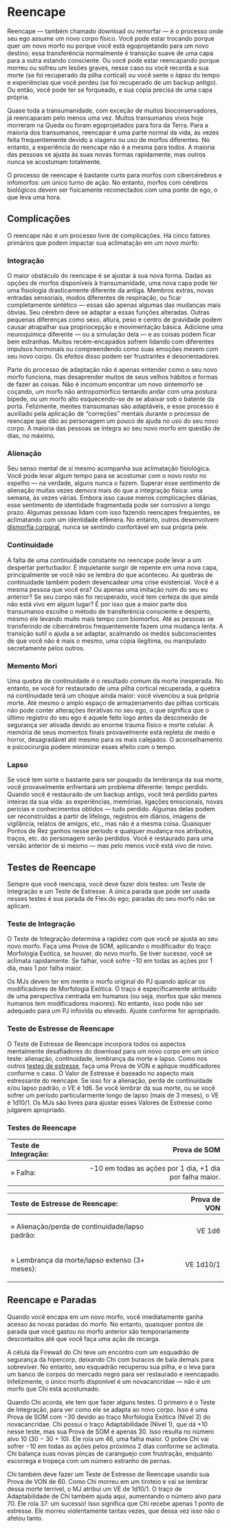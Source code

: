# Reencape

Reencape — também chamado download ou remorfar — é o processo onde seu ego assume um novo corpo físico. Você pode estar trocando porque quer um novo morfo ou porque você está egoprojetando para um novo destino; essa transferência normalmente é transição suave de uma capa para a outra estando consciente. Ou você pode estar reencapando porque morreu ou sofreu um lesões graves, nesse caso ou você recorda a sua morte (se foi recuperado da pilha cortical) ou você sente o _lapso_ do tempo e experiências que você perdeu (se foi recuperado de um backup antigo). Ou então, você pode ter se forqueado, e sua cópia precisa de uma capa própria.

Quase toda a transumanidade, com exceção de muitos bioconservadores, já reencaparam pelo menos uma vez. Muitos transumanos vivos hoje morreram na Queda ou foram egoprojetados para fora da Terra. Para a maioria dos transumanos, reencapar é uma parte normal da vida, às vezes feita frequentemente devido a viagens ou uso de morfos diferentes. No entanto, a experiência do reencape não é a mesma para todos. A maioria das pessoas se ajusta às suas novas formas rapidamente, mas outros nunca se acostumam totalmente.

O processo de reencape é bastante curto para morfos com cibercérebros e infomorfos: um único turno de ação. No entanto, morfos com cérebros biológicos devem ser fisicamente reconectados com uma ponte de ego, o que leva uma hora.

## Complicações

O reencape não é um processo livre de complicações. Há cinco fatores primários que podem impactar sua aclimatação em um novo morfo:

### Integração

O maior obstáculo do reencape é se ajustar à sua nova forma. Dadas as opções de morfos disponíveis à transumanidade, uma nova capa pode ter uma fisiologia drasticamente diferente da antiga. Membros extras, novas entradas sensoriais, modos diferentes de respiração, ou ficar completamente sintético — essas são apenas algumas das mudanças mais óbvias. Seu cérebro deve se adaptar a essas funções alteradas. Outras pequenas diferenças como sexo, altura, peso e centro de gravidade podem causar atrapalhar sua propriocepção e movimentação básica. Adicione uma neuroquímica diferente — ou a simulação dela — e as coisas podem ficar bem estranhas. Muitos recém-encapados sofrem lidando com diferentes impulsos hormonais ou compreendendo como suas emoções mexem com seu novo corpo. Os efeitos disso podem ser frustrantes e desorientadores.

Parte do processo de adaptação não é apenas entender como o seu novo morfo funciona, mas desaprender muitos de seus velhos hábitos e formas de fazer as coisas. Não é incomum encontrar um novo sintemorfo se coçando, um morfo não antropomórfico tentando andar com uma postura bípede, ou um morfo alto esquecendo-se de se abaixar sob o batente da porta. Felizmente, mentes transumanas são adaptáveis, e esse processo é auxiliado pela aplicação de “correções” mentais durante o processo de reencape que dão ao personagem um pouco de ajuda no uso do seu novo corpo. A maioria das pessoas se integra ao seu novo morfo em questão de dias, no máximo.

### Alienação

Seu senso mental de si mesmo acompanha sua aclimatação fisiológica. Você pode levar algum tempo para se acostumar com o novo rosto no espelho — na verdade, alguns nunca o fazem. Superar esse sentimento de alienação muitas vezes demora mais do que a integração física: uma semana, às vezes várias. Embora isso cause menos complicações diárias, esse sentimento de identidade fragmentada pode ser corrosivo a longo prazo. Algumas pessoas lidam com isso fazendo reencapes frequentes, se aclimatando com um identidade efêmera. No entanto, outros desenvolvem [dismorfia corporal](../12/20-disorders.md#body-dysmorphia), nunca se sentindo confortável em sua própria pele.

### Continuidade

A falta de uma continuidade constante no reencape pode levar a um despertar perturbador. É inquietante surgir de repente em uma nova capa, principalmente se você não se lembra do que aconteceu. As quebras de continuidade também podem desencadear uma crise existencial. Você é a mesma pessoa que você era? Ou apenas uma imitação ruim do seu eu anterior? Se seu corpo não foi recuperado, você tem certeza de que ainda não está vivo em algum lugar? É por isso que a maior parte dos transumanos escolhe o método de transferência consciente e desperto, mesmo ele levando muito mais tempo com biomorfos. Até as pessoas se transferindo de cibercérebros frequentemente fazem uma mudança lenta. A transição sutil o ajuda a se adaptar, acalmando os medos subconscientes de que você não é mais o mesmo, uma cópia ilegítima, ou manipulado secretamente pelos outros.

### Memento Mori

Uma quebra de continuidade é o resultado comum da morte inesperada. No entanto, se você for restaurado de uma pilha cortical recuperada, a quebra na continuidade terá um choque ainda maior: você vivenciou a sua própria morte. Até mesmo o amplo espaço de armazenamento das pilhas corticais não pode conter alterações iterativas no seu ego, o que significa que o último registro do seu ego é aquele feito logo antes da desconexão de segurança ser ativada devido ao enorme trauma físico e morte celular. A memória de seus momentos finais provavelmente está repleta de medo e horror, desagradável até mesmo para os mais calejados. O aconselhamento e psicocirurgia podem minimizar esses efeito com o tempo.

### Lapso

Se você tem sorte o bastante para ser poupado da lembrança da sua morte, você provavelmente enfrentará um problema diferente: tempo perdido. Quando você é restaurado de um backup antigo, você terá perdido partes inteiras da sua vida: as experiências, memórias, ligações emocionais, novas perícias e conhecimentos obtidos — tudo perdido. Algumas delas podem ser reconstruídas a partir de lifelogs, registros em diários, imagens de vigilância, relatos de amigos, etc., mas não é a mesma coisa. Quaisquer Pontos de Rez ganhos nesse período e qualquer mudança nos atributos, traços, etc. do personagem serão perdidos. Você é restaurado para uma versão anterior de si mesmo — mas pelo menos você está vivo de novo.

## Testes de Reencape

Sempre que você reencapa, você deve fazer dois testes: um Teste de Integração e um Teste de Estresse. A única parada que pode ser usada nesses testes é sua parada de Flex do ego; paradas do seu morfo não se aplicam.

### Teste de Integração

O Teste de Integração determina a rapidez com que você se ajusta ao seu novo morfo. Faça uma Prova de SOM, aplicando o modificador do traço Morfologia Exótica, se houver, do novo morfo. Se tiver sucesso, você se aclimata rapidamente. Se falhar, você sofre −10 em todas as ações por 1 dia, mais 1 por falha maior.

Os MJs devem ter em mente o morfo original do PJ quando aplicar os modificadores de Morfologia Exótica. O traço é especificamente atribuído de uma perspectiva centrada em humanos (ou seja, morfos que são menos humanos tem modificadores maiores). No entanto, isso pode não ser adequado para um PJ infovida ou elevado. Ajuste conforme for apropriado.

### Teste de Estresse de Reencape

O Teste de Estresse de Reencape incorpora todos os aspectos mentalmente desafiadores do download para um novo corpo em um único teste: alienação, continuidade, lembrança da morte e lapso. Como nos outros [testes de estresse](../12/23-stressful-situations.md), faça uma Prova de VON e aplique modificadores conforme o caso. O Valor de Estresse é baseado no aspecto mais estressante do reencape. Se isso for a alienação, perda de continuidade e/ou lapso padrão, o VE é 1d6. Se você lembrar da sua morte, ou se você sofrer um período particularmente longo de lapso (mais de 3 meses), o VE é 1d10/1. Os MJs são livres para ajustar esses Valores de Estresse como julgarem apropriado.

<!-- CLEANED blockquote class="table" -->

### Testes de Reencape

| **Teste de Integração:**  |                                             Prova de SOM |
|:------------------------- | --------------------------------------------------------:|
| <p class="indent">» Falha:</p> | −10 em todas as ações por 1 dia, +1 dia por falha maior. |

| **Teste de Estresse de Reencape:** | Prova de VON |
|:---------------------------------- | ------------:|
| <p class="indent">» Alienação/perda de continuidade/lapso padrão:</p>          |       VE 1d6 |
| <p class="indent">» Lembrança da morte/lapso extenso (3+ meses):</p>          |    VE 1d10/1 |

<!-- CLEANED /blockquote -->

## Reencape e Paradas

Quando você encapa em um novo morfo, você imediatamente ganha acesso às novas paradas do morfo. No entanto, quaisquer pontos de parada que você gastou no morfo anterior são temporariamente descontados até que você faça uma ação de recarga.

<!-- CLEANED blockquote -->

A célula da Firewall do Chi teve um encontro com um esquadrão de segurança da hipercorp, deixando Chi com buracos de bala demais para sobreviver. No entanto, seu esquadrão recuperou sua pilha, e o leva para um banco de corpos do mercado negro para ser restaurado e reencapado. Infelizmente, o único morfo disponível é um novacancridae — não é um morfo que Chi está acostumado.

Quando Chi acorda, ele tem que fazer alguns testes. O primeiro é o Teste de Integração, para ver como ele se adapta ao novo corpo. Isso é uma Prova de SOM com −30 devido ao traço Morfologia Exótica (Nível 3) do novacancridae. Chi possui o traço Adaptabilidade (Nível 1), que dá +10 nesse teste, mas sua Prova de SOM é apenas 30. Isso resulta no número alvo 10 (30 − 30 + 10). Ele rola um 46, uma falha maior. O pobre Chi vai sofrer −10 em todas as ações pelos próximos 2 dias conforme se aclimata. Chi balança suas novas pinças de caranguejo com frustração, enquanto escorrega e tropeça com um número estranho de pernas.

Chi também deve fazer um Teste de Estresse de Reencape usando sua Prova de VON de 60. Como Chi morreu em um tiroteio e vai se lembrar dessa morte terrível, o MJ atribui um VE de 1d10/1. O traço de Adaptabilidade de Chi também ajuda aqui, aumentando o número alvo para 70. Ele rola 37: um sucesso! Isso significa que Chi recebe apenas 1 ponto de estresse. Ele morreu violentamente tantas vezes, que dessa vez isso não o afetou tanto.

<!-- CLEANED /blockquote -->
